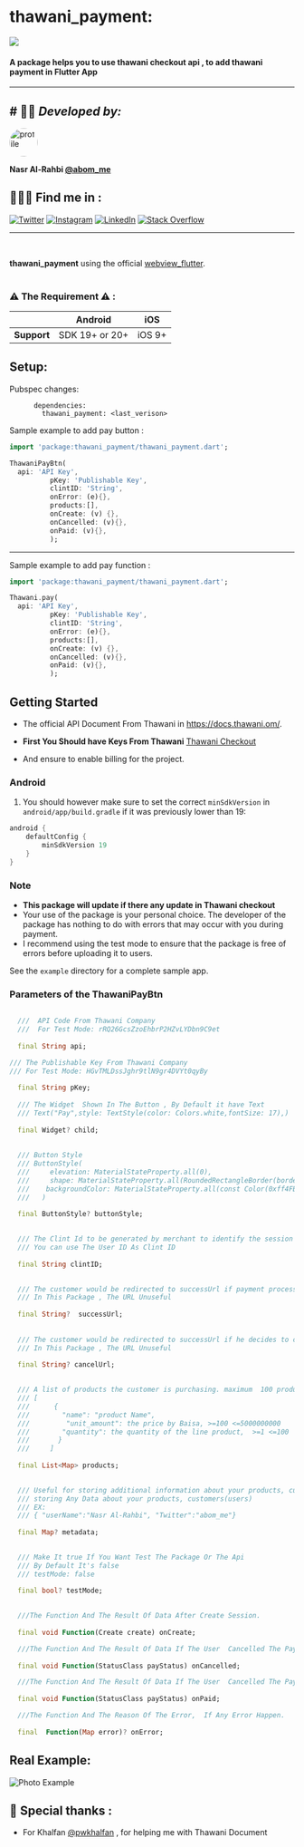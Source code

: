 # thawani_payment:

<img src='https://abom.me/packages/thawani_flutter.png'  >
<br>


####  A package helps you to use thawani checkout api , to add thawani payment in Flutter App

------------------
## # 👨‍💻 *Developed  by:*

<img alt="profile" src="https://abom.me/packages/profile.png" width="50" height="50"  style=" border-radius: 100%"/>

**Nasr Al-Rahbi [@abom_me](https://twitter.com/abom_me)**

## 👨🏻‍💻 Find me in  :
[![Twitter](https://img.shields.io/badge/Twitter-%231DA1F2.svg?logo=Twitter&logoColor=white)](https://twitter.com/abom_me)
[![Instagram](https://img.shields.io/badge/Instagram-%23E4405F.svg?logo=Instagram&logoColor=white)](https://instagram.com/abom.me)
[![LinkedIn](https://img.shields.io/badge/LinkedIn-%230077B5.svg?logo=linkedin&logoColor=white)](https://linkedin.com/in/nasr-al-rahbi-08a573245)
[![Stack Overflow](https://img.shields.io/badge/-Stackoverflow-FE7A16?logo=stack-overflow&logoColor=white)](https://stackoverflow.com/users/19994059/nasr-al-rahbi)

---------------
<br>


**thawani_payment** using the official [webview_flutter](https://pub.dev/packages/webview_flutter).
<br>
<br>
### ⚠️ The Requirement ⚠️ :

|             | Android | iOS    |
| ----------- | ------- | ------ | 
| **Support** | 	SDK 19+ or 20+ | iOS 9+ 




## Setup:

Pubspec changes:

```
      dependencies:
        thawani_payment: <last_verison>
```
Sample example to add pay button :

```dart
import 'package:thawani_payment/thawani_payment.dart';

ThawaniPayBtn(
  api: 'API Key',
          pKey: 'Publishable Key',
          clintID: 'String',
          onError: (e){},
          products:[],
          onCreate: (v) {},
          onCancelled: (v){},
          onPaid: (v){}, 
          );
```
-----


Sample example to add pay function :

```dart
import 'package:thawani_payment/thawani_payment.dart';

Thawani.pay(
  api: 'API Key',
          pKey: 'Publishable Key',
          clintID: 'String',
          onError: (e){},
          products:[],
          onCreate: (v) {},
          onCancelled: (v){},
          onPaid: (v){}, 
          );
```

## Getting Started

- The official  API Document From Thawani in <https://docs.thawani.om/>.

- **First You Should have Keys From Thawani**  [Thawani Checkout](https://thawani.om/checkout/)

- And ensure to enable billing for the project.

### Android

1. You should however make sure to set the correct `minSdkVersion` in `android/app/build.gradle` if it was previously lower than 19:




```groovy
android {
    defaultConfig {
        minSdkVersion 19
    }
}
```


### Note

- **This package will update if there any update in Thawani checkout**
- Your use of the package is your personal choice. The developer of the package has nothing to do with errors that may occur with you during payment.
- I recommend using the test mode to ensure that the package is free of errors before uploading it to users.


See the `example` directory for a complete sample app.


### Parameters of the ThawaniPayBtn

```dart

  ///  API Code From Thawani Company
  ///  For Test Mode: rRQ26GcsZzoEhbrP2HZvLYDbn9C9et
  
  final String api;

/// The Publishable Key From Thawani Company
/// For Test Mode: HGvTMLDssJghr9tlN9gr4DVYt0qyBy
  
  final String pKey;
  
  /// The Widget  Shown In The Button , By Default it have Text
  /// Text("Pay",style: TextStyle(color: Colors.white,fontSize: 17),)
 
  final Widget? child;
  
  
  /// Button Style
  /// ButtonStyle(
  ///     elevation: MaterialStateProperty.all(0),
  ///     shape: MaterialStateProperty.all(RoundedRectangleBorder(borderRadius: BorderRadius.circular(10))),
  ///    backgroundColor: MaterialStateProperty.all(const Color(0xff4FB76C)),
  ///   )
  
  final ButtonStyle? buttonStyle;

 
  /// The Clint Id to be generated by merchant to identify the session (From Thawani API Doc).
  /// You can use The User ID As Clint ID
  
  final String clintID;

 
  /// The customer would be redirected to successUrl if payment processed successfully (From Thawani API Doc).
  /// In This Package , The URL Unuseful
  
  final String?  successUrl;
 
 
  /// The customer would be redirected to successUrl if he decides to cancel the payment (From Thawani API Doc).
  /// In This Package , The URL Unuseful
 
  final String? cancelUrl;

  
  /// A list of products the customer is purchasing. maximum  100 products (From Thawani API Doc).
  /// [
  ///      {
  ///        "name": "product Name",
  ///         "unit_amount": the price by Baisa, >=100 <=5000000000
  ///        "quantity": the quantity of the line product,  >=1 <=100
  ///       }
  ///     ]
  
  final List<Map> products;

  
  /// Useful for storing additional information about your products, customers (From Thawani API Doc).
  /// storing Any Data about your products, customers(users)
  /// EX:
  /// { "userName":"Nasr Al-Rahbi", "Twitter":"abom_me"}
 
  final Map? metadata;

 
  /// Make It true If You Want Test The Package Or The Api
  /// By Default It's false
  /// testMode: false
  
  final bool? testMode;

  
  ///The Function And The Result Of Data After Create Session.
  
  final void Function(Create create) onCreate;

  ///The Function And The Result Of Data If The User  Cancelled The Payment.
 
  final void Function(StatusClass payStatus) onCancelled;

  ///The Function And The Result Of Data If The User  Cancelled The Payment.
 
  final void Function(StatusClass payStatus) onPaid;

  ///The Function And The Reason Of The Error,  If Any Error Happen.
  
  final  Function(Map error)? onError;

```
## Real Example:

![Photo Example](https://abom.me/packages/thawani-package.png)

## 🤗 Special thanks :
- For Khalfan [@pwkhalfan](https://github.com/pwkhalfan) , for helping me with Thawani Document
